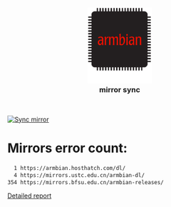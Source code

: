 <h3 align=center><a href="#build-tools"><img src="https://raw.githubusercontent.com/armbian/build/master/.github/armbian-logo.png" alt="Armbian logo" width="144"></a><br>mirror sync</h3>
<p align=right>&nbsp;</p>

[![Sync mirror](https://github.com/armbian/mirror/actions/workflows/mirror-sync.yml/badge.svg)](https://github.com/armbian/mirror/actions/workflows/mirror-sync.yml)
# Mirrors error count:
      1 https://armbian.hosthatch.com/dl/
      4 https://mirrors.ustc.edu.cn/armbian-dl/
    354 https://mirrors.bfsu.edu.cn/armbian-releases/
    
    
[Detailed report](detailed.txt)
